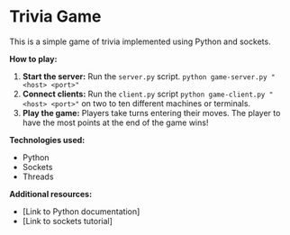 # Trivia Game

This is a simple game of trivia implemented using Python and sockets.

**How to play:**

1. **Start the server:** Run the `server.py` script. ```python game-server.py "<host> <port>"```
2. **Connect clients:** Run the `client.py` script  ```python game-client.py "<host> <port>"``` on two to ten different machines or terminals.
3. **Play the game:** Players take turns entering their moves. The player to have the most points at the end of the game wins!

**Technologies used:**

* Python
* Sockets
* Threads

**Additional resources:**

* [Link to Python documentation]
* [Link to sockets tutorial]
